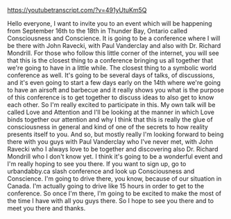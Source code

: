 https://youtubetranscript.com/?v=491yUtuKm5Q

 Hello everyone, I want to invite you to an event which will be happening from September 16th to the 18th in Thunder Bay, Ontario called Consciousness and Conscience. It is going to be a conference where I will be there with John Ravecki, with Paul Vanderclay and also with Dr. Richard Mondrill. For those who follow this little corner of the internet, you will see that this is the closest thing to a conference bringing us all together that we're going to have in a little while. The closest thing to a symbolic world conference as well. It's going to be several days of talks, of discussions, and it's even going to start a few days early on the 14th where we're going to have an airsoft and barbecue and it really shows you what is the purpose of this conference is to get together to discuss ideas to also get to know each other. So I'm really excited to participate in this. My own talk will be called Love and Attention and I'll be looking at the manner in which Love binds together our attention and why I think that this is really the glue of consciousness in general and kind of one of the secrets to how reality presents itself to you. And so, but mostly really I'm looking forward to being there with you guys with Paul Vanderclay who I've never met, with John Ravecki who I always love to be together and discovering also Dr. Richard Mondrill who I don't know yet. I think it's going to be a wonderful event and I'm really hoping to see you there. If you want to sign up, go to urbandabby.ca slash conference and look up Consciousness and Conscience. I'm going to drive there, you know, because of our situation in Canada. I'm actually going to drive like 15 hours in order to get to the conference. So once I'm there, I'm going to be excited to make the most of the time I have with all you guys there. So I hope to see you there and to meet you there and thanks.